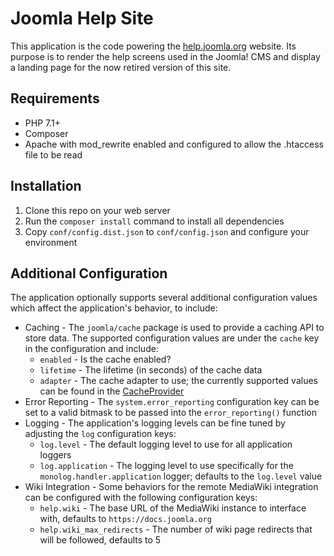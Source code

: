 # Joomla Help Site

This application is the code powering the [help.joomla.org](https://help.joomla.org) website. Its purpose is to render the help screens used in the Joomla! CMS and display a landing page for the now retired version of this site.

## Requirements

* PHP 7.1+
* Composer
* Apache with mod_rewrite enabled and configured to allow the .htaccess file to be read

## Installation

1. Clone this repo on your web server
2. Run the `composer install` command to install all dependencies
3. Copy `conf/config.dist.json` to `conf/config.json` and configure your environment

## Additional Configuration

The application optionally supports several additional configuration values which affect the application's behavior, to include:

* Caching - The `joomla/cache` package is used to provide a caching API to store data. The supported configuration values are under the `cache` key in the configuration and include:
    * `enabled` - Is the cache enabled?
    * `lifetime` - The lifetime (in seconds) of the cache data
    * `adapter` - The cache adapter to use; the currently supported values can be found in the [CacheProvider](src/Service/CacheProvider.php) 
* Error Reporting - The `system.error_reporting` configuration key can be set to a valid bitmask to be passed into the `error_reporting()` function
* Logging - The application's logging levels can be fine tuned by adjusting the `log` configuration keys:
    * `log.level` - The default logging level to use for all application loggers
    * `log.application` - The logging level to use specifically for the `monolog.handler.application` logger; defaults to the `log.level` value
* Wiki Integration - Some behaviors for the remote MediaWiki integration can be configured with the following configuration keys:
    * `help.wiki` - The base URL of the MediaWiki instance to interface with, defaults to `https://docs.joomla.org`
    * `help.wiki_max_redirects` - The number of wiki page redirects that will be followed, defaults to 5
